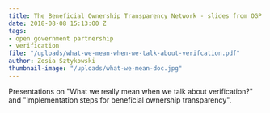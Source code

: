 ```yaml
---
title: The Beneficial Ownership Transparency Network - slides from OGP Summit 2018
date: 2018-08-08 15:13:00 Z
tags:
- open government partnership
- verification
file: "/uploads/what-we-mean-when-we-talk-about-verifcation.pdf"
author: Zosia Sztykowski
thumbnail-image: "/uploads/what-we-mean-doc.jpg"
---
```


Presentations on "What we really mean when we talk about verification?" and "Implementation steps for beneficial ownership transparency".
